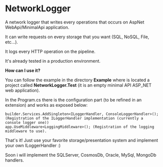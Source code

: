 # NetworkLogger
A network logger that writes every operations that occurs on AspNet WebApi/MinimalApi application. 

It can write requests on every storage that you want (SQL, NoSQL, File, etc...).

It logs every HTTP operation on the pipeline.

It's already tested in a production environment.

**How can I use it?** 

You can follow the example in the directory **Example** where is located a project called **NetworkLogger.Test** (it is an empty minimal API ASP_NET web application).

In the Program.cs there is the configuration part (to be refined in an extension) and works as exposed below:

````
builder.Services.AddSingleton<ILoggerHandler, ConsoleLoggerHandler>(); (Registration of the ILoggerHandler implementation (currently a console logger one))
app.UseMiddleware<LoggingMiddleware>(); (Registration of the logging middleware to use).
````
 
That's it! Just use your favorite storage/presentation system and implement your own ILoggerHandler :) 

Soon i will implement the SQLServer, CosmosDb, Oracle, MySql, MongoDb handlers. 




